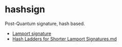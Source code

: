 hashsign
========

Post-Quantum signature, hash based.

* [Lamport signature](https://en.wikipedia.org/wiki/Lamport_signature#Short_keys_and_signature)
* [Hash Ladders for Shorter Lamport Signatures.md](https://gist.github.com/karlgluck/8412807)

